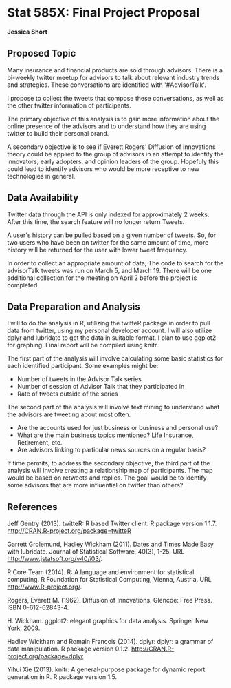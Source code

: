 Stat 585X: Final Project Proposal
========================================================
**Jessica Short**

Proposed Topic
-------------------------
Many insurance and financial products are sold through advisors. There is a bi-weekly twitter meetup for advisors to talk about relevant industry trends and strategies. These conversations are identified with '\#AdvisorTalk'. 

I propose to collect the tweets that compose these conversations, as well as the other twitter information of participants.

The primary objective of this analysis is to gain more information about the online presence of the advisors and to understand how they are using twitter to build their personal brand. 

A secondary objective is to see if Everett Rogers' Diffusion of innovations theory could be applied to the group of advisors in an attempt to identify the innovators, early adopters, and opinion leaders of the group. Hopefuly this could lead to identify advisors who would be more receptive to new technologies in general.

Data Availability
-------------------------
Twitter data through the API is only indexed for approximately 2 weeks. After this time, the search feature will no longer return Tweets. 

A user's history can be pulled based on a given number of tweets. So, for two users who have been on twitter for the same amount of time, more history will be returned for the user with lower tweet frequency. 

In order to collect an appropriate amount of data, The code to search for the advisorTalk tweets was run on March 5, and March 19. There will be one additional collection for the meeting on April 2 before the project is completed.

Data Preparation and Analysis
-------------------------
I will to do the analysis in R, utilizing the twitteR package in order to pull data from twitter, using my personal developer account. I will also utilize dplyr and lubridate to get the data in suitable format. I plan to use ggplot2 for graphing. Final report will be compiled using knitr.

The first part of the analysis will involve calculating some basic statistics for each identified participant. Some examples might be:
* Number of tweets in the Advisor Talk series
* Number of session of Advisor Talk that they participated in
* Rate of tweets outside of the series

The second part of the analysis will involve text mining to understand what the advisors are tweeting about most often.

* Are the accounts used for just business or business and personal use?
* What are the main business topics mentioned? Life Insurance, Retirement, etc.
* Are advisors linking to particular news sources on a regular basis?

If time permits, to address the secondary objective, the third part of the analysis will involve creating a relationship map of participants. The map would be based on retweets and replies. The goal would be to identify some advisors that are more influential on twitter than others?

References
-------------------------



  
Jeff Gentry (2013). twitteR: R based Twitter client. R package version 1.1.7.
  http://CRAN.R-project.org/package=twitteR
  
Garrett Grolemund, Hadley Wickham (2011). Dates and Times Made Easy with
  lubridate. Journal of Statistical Software, 40(3), 1-25. URL
  http://www.jstatsoft.org/v40/i03/.

R Core Team (2014). R: A language and environment for statistical computing. R
  Foundation for Statistical Computing, Vienna, Austria. URL
  http://www.R-project.org/.
  
Rogers, Everett M. (1962). Diffusion of Innovations. Glencoe: Free Press. ISBN 0-612-62843-4.

H. Wickham. ggplot2: elegant graphics for data analysis. Springer New York, 2009.
 
Hadley Wickham and Romain Francois (2014). dplyr: dplyr: a grammar of data
  manipulation. R package version 0.1.2. http://CRAN.R-project.org/package=dplyr

Yihui Xie (2013). knitr: A general-purpose package for dynamic report generation
  in R. R package version 1.5.
